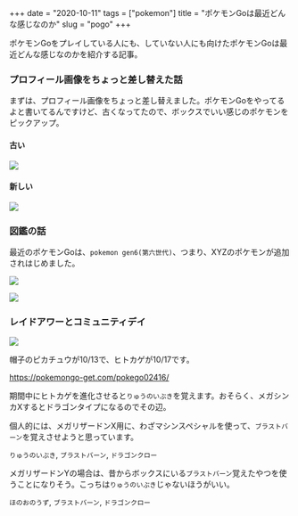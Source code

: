 +++
date = "2020-10-11"
tags = ["pokemon"]
title = "ポケモンGoは最近どんな感じなのか"
slug = "pogo"
+++

ポケモンGoをプレイしている人にも、していない人にも向けたポケモンGoは最近どんな感じなのかを紹介する記事。

### プロフィール画像をちょっと差し替えた話

まずは、プロフィール画像をちょっと差し替えました。ポケモンGoをやってるよと書いてるんですけど、古くなってたので、ボックスでいい感じのポケモンをピックアップ。

#### 古い

![](/img/pokemongo_01.png)

#### 新しい

![](/img/pokemongo_02.png)

### 図鑑の話

最近のポケモンGoは、`pokemon gen6(第六世代)`、つまり、XYZのポケモンが追加されはじめました。

![](https://raw.githubusercontent.com/mba-hack/images/master/pokemongo_20201012_02.png)

![](https://raw.githubusercontent.com/mba-hack/images/master/pokemongo_20201012_03.png)

### レイドアワーとコミュニティデイ

![](https://raw.githubusercontent.com/mba-hack/images/master/pokemongo_20201012_01.png)

帽子のピカチュウが10/13で、ヒトカゲが10/17です。

https://pokemongo-get.com/pokego02416/

期間中にヒトカゲを進化させると`りゅうのいぶき`を覚えます。おそらく、メガシンカXするとドラゴンタイプになるのでその辺。

個人的には、メガリザードンX用に、わざマシンスペシャルを使って、`ブラストバーン`を覚えさせようと思っています。

`りゅうのいぶき`, `ブラストバーン`, `ドラゴンクロー`

メガリザードンYの場合は、昔からボックスにいる`ブラストバーン`覚えたやつを使うことになりそう。こっちは`りゅうのいぶき`じゃないほうがいい。

`ほのおのうず`, `ブラストバーン`, `ドラゴンクロー`


